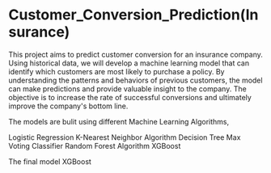 # Customer_Conversion_Prediction(Insurance)

This project aims to predict customer conversion for an insurance company. Using historical data, we will develop a machine learning model that can identify which customers are most likely to purchase a policy. By understanding the patterns and behaviors of previous customers, the model can make predictions and provide valuable insight to the company. The objective is to increase the rate of successful conversions and ultimately improve the company's bottom line.

The models are bulit using different Machine Learning Algorithms,

Logistic Regression K-Nearest Neighbor Algorithm Decision Tree Max Voting Classifier Random Forest Algorithm XGBoost

The final model XGBoost 
